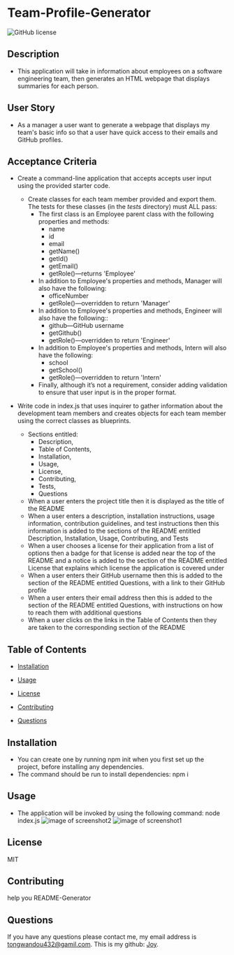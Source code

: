# Team-Profile-Generator
![GitHub license](https://img.shields.io/badge/license-MIT-blue.svg)

## Description
* This application will take in information about employees on a software engineering team, then generates an HTML webpage that displays summaries for each person. 

## User Story
* As a manager a user want to generate a webpage that displays my team's basic info so that a user have quick access to their emails and GitHub profiles.

## Acceptance Criteria
* Create a command-line application that accepts accepts user input using the provided starter code.
  * Create classes for each team member provided and export them. The tests for these classes (in the _tests_ directory) must ALL pass:
    * The first class is an Employee parent class with the following properties and methods:
        * name
        * id
        * email
        * getName()
        * getId()
        * getEmail()
        * getRole()—returns 'Employee'
    * In addition to Employee's properties and methods, Manager will also have the following:
        * officeNumber
        * getRole()—overridden to return 'Manager'
    * In addition to Employee's properties and methods, Engineer will also have the following::
        * github—GitHub username
        * getGithub()
        * getRole()—overridden to return 'Engineer'
    * In addition to Employee's properties and methods, Intern will also have the following:
        * school
        * getSchool()
        * getRole()—overridden to return 'Intern'
    * Finally, although it’s not a requirement, consider adding validation to ensure that user input is in the proper format.
* Write code in index.js that uses inquirer to gather information about the development team members and creates objects for each team member using the correct classes as blueprints.


    * Sections entitled: 
      * Description,
      * Table of Contents,
      * Installation,
      * Usage,
      * License,
      * Contributing,
      * Tests,
      * Questions
    * When a user enters the project title then it is displayed as the title of the README
    * When a user enters a description, installation instructions, usage information, contribution guidelines, and test instructions then this information is added to the sections of the README entitled Description, Installation, Usage, Contributing, and Tests
    * When a user chooses a license for their application from a list of options then a badge for that license is added near the top of the README and a notice is added to the section of the README entitled License that explains which license the application is covered under
    * When a user enters their GitHub username then this is added to the section of the README entitled Questions, with a link to their GitHub profile
    * When a user enters their email address then this is added to the section of the README entitled Questions, with instructions on how to reach them with additional questions
    * When a user clicks on the links in the Table of Contents then they are taken to the corresponding section of the README
 
## Table of Contents 

* [Installation](#installation)

* [Usage](#usage)

* [License](#license)

* [Contributing](#contributing)

* [Questions](#questions)

## Installation
* You can create one by running npm init when you first set up the project, before installing any dependencies.
* The command should be run to install dependencies: npm i

## Usage
* The application will be invoked by using the following command: node index.js
![image of screenshot2](1.png)
![image of screenshot1](2.png)


## License

MIT
  
## Contributing

help you README-Generator


## Questions

If you have any questions please contact me, my email address is tongwandou432@gamil.com. 
This is my github: [Joy](https://github.com/Joy/).



